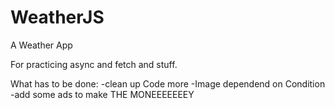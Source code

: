 # WeatherJS
A Weather App

For practicing async and fetch and stuff.


What has to be done:
-clean up Code more
-Image dependend on Condition
-add some ads to make THE MONEEEEEEEY
